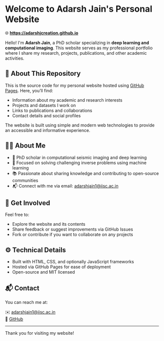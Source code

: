# Welcome to Adarsh Jain's Personal Website

🌐 **https://adarshjcreation.github.io**

Hello! I'm **Adarsh Jain**, a PhD scholar specializing in **deep learning and computational imaging**. This website serves as my professional portfolio where I share my research, projects, publications, and other academic activities.

## 📂 About This Repository

This is the source code for my personal website hosted using [GitHub Pages](https://pages.github.com/). Here, you’ll find:

- Information about my academic and research interests
- Projects and datasets I work on
- Links to publications and collaborations
- Contact details and social profiles

The website is built using simple and modern web technologies to provide an accessible and informative experience.

## 🧑‍🔬 About Me

- 🔬 PhD scholar in computational seismic imaging and deep learning  
- 🎯 Focused on solving challenging inverse problems using machine learning  
- 📚 Passionate about sharing knowledge and contributing to open-source communities  
- 📬 Connect with me via email: adarshjain1@iisc.ac.in

## 🚀 Get Involved

Feel free to:
- Explore the website and its contents
- Share feedback or suggest improvements via GitHub Issues
- Fork or contribute if you want to collaborate on any projects

## ⚙️ Technical Details

- Built with HTML, CSS, and optionally JavaScript frameworks
- Hosted via GitHub Pages for ease of deployment
- Open-source and MIT licensed

## 📬 Contact

You can reach me at:

✉️ adarshjain1@iisc.ac.in  
🐙 [GitHub](https://github.com/adarshjcreation)

---

Thank you for visiting my website!
